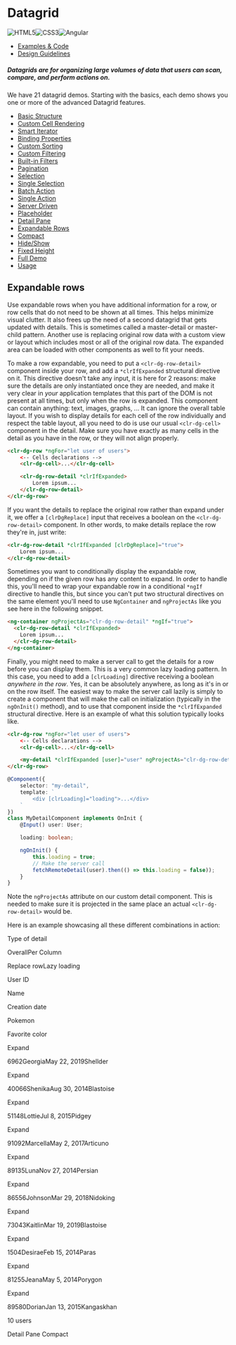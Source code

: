 # Datagrid

![HTML5](assets/images/bugs/badge_html5.svg 'HTML5')![CSS3](assets/images/bugs/badge_css3.svg 'CSS3')![Angular](assets/images/bugs/badge_ng.svg 'Angular')

* [Examples & Code](/documentation/datagrid#top)
* [Design Guidelines](/documentation/datagrid#guidelines)

##### Datagrids are for organizing large volumes of data that users can scan, compare, and perform actions on.

We have 21 datagrid demos. Starting with the basics, each demo shows you one or more of the advanced Datagrid features.

* [Basic Structure](/documentation/datagrid/structure)
* [Custom Cell Rendering](/documentation/datagrid/custom-rendering)
* [Smart Iterator](/documentation/datagrid/smart-iterator)
* [Binding Properties](/documentation/datagrid/binding-properties)
* [Custom Sorting](/documentation/datagrid/custom-sorting)
* [Custom Filtering](/documentation/datagrid/custom-filtering)
* [Built-in Filters](/documentation/datagrid/built-in-filters)
* [Pagination](/documentation/datagrid/pagination)
* [Selection](/documentation/datagrid/selection)
* [Single Selection](/documentation/datagrid/selection-single)
* [Batch Action](/documentation/datagrid/batch-action)
* [Single Action](/documentation/datagrid/single-action)
* [Server Driven](/documentation/datagrid/server-driven)
* [Placeholder](/documentation/datagrid/placeholder)
* [Detail Pane](/documentation/datagrid/detail-pane)
* [Expandable Rows](/documentation/datagrid/expandable-rows)
* [Compact](/documentation/datagrid/compact)
* [Hide/Show](/documentation/datagrid/hide-show)
* [Fixed Height](/documentation/datagrid/fixed-height)
* [Full Demo](/documentation/datagrid/full)
* [Usage](/documentation/datagrid/usage)

## Expandable rows

Use expandable rows when you have additional information for a row, or row cells that do not need to be shown at all times. This helps minimize visual clutter. It also frees up the need of a second datagrid that gets updated with details. This is sometimes called a master-detail or master-child pattern. Another use is replacing original row data with a custom view or layout which includes most or all of the original row data. The expanded area can be loaded with other components as well to fit your needs.

To make a row expandable, you need to put a `<clr-dg-row-detail>` component inside your row, and add a `*clrIfExpanded` structural directive on it. This directive doesn't take any input, it is here for 2 reasons: make sure the details are only instantiated once they are needed, and make it very clear in _your_ application templates that this part of the DOM is not present at all times, but only when the row is expanded. This component can contain anything: text, images, graphs, ... It can ignore the overall table layout. If you wish to display details for each cell of the row individually and respect the table layout, all you need to do is use our usual `<clr-dg-cell>` component in the detail. Make sure you have exactly as many cells in the detail as you have in the row, or they will not align properly.

```html
<clr-dg-row *ngFor="let user of users">
    <-- Cells declarations -->
    <clr-dg-cell>...</clr-dg-cell>

    <clr-dg-row-detail *clrIfExpanded>
        Lorem ipsum...
    </clr-dg-row-detail>
</clr-dg-row>
```

If you want the details to replace the original row rather than expand under it, we offer a `[clrDgReplace]` input that receives a boolean on the `<clr-dg-row-detail>` component. In other words, to make details replace the row they're in, just write:

```html
<clr-dg-row-detail *clrIfExpanded [clrDgReplace]="true">
    Lorem ipsum...
</clr-dg-row-detail>
```

Sometimes you want to conditionally display the expandable row, depending on if the given row has any content to expand. In order to handle this, you'll need to wrap your expandable row in a conditional `*ngIf` directive to handle this, but since you can't put two structural directives on the same element you'll need to use `NgContainer` and `ngProjectAs` like you see here in the following snippet.

```html
<ng-container ngProjectAs="clr-dg-row-detail" *ngIf="true">
  <clr-dg-row-detail *clrIfExpanded>
    Lorem ipsum...
  </clr-dg-row-detail>
</ng-container>
```

Finally, you might need to make a server call to get the details for a row before you can display them. This is a very common lazy loading pattern. In this case, you need to add a `[clrLoading]` directive receiving a boolean _anywhere in the row_. Yes, it can be absolutely anywhere, as long as it's in or on the row itself. The easiest way to make the server call lazily is simply to create a component that will make the call on initialization (typically in the `ngOnInit()` method), and to use that component inside the `*clrIfExpanded` structural directive. Here is an example of what this solution typically looks like.

```html
<clr-dg-row *ngFor="let user of users">
    <-- Cells declarations -->
    <clr-dg-cell>...</clr-dg-cell>

    <my-detail *clrIfExpanded [user]="user" ngProjectAs="clr-dg-row-detail"></my-detail>
</clr-dg-row>
```

```typescript
@Component({
    selector: "my-detail",
    template: `
        <div [clrLoading]="loading">...</div>
    `
})
class MyDetailComponent implements OnInit {
    @Input() user: User;

    loading: boolean;

    ngOnInit() {
        this.loading = true;
        // Make the server call
        fetchRemoteDetail(user).then(() => this.loading = false));
    }
}
```

Note the `ngProjectAs` attribute on our custom detail component. This is needed to make sure it is projected in the same place an actual `<clr-dg-row-detail>` would be.

Here is an example showcasing all these different combinations in action:

Type of detail

OverallPer Column

Replace rowLazy loading

User ID

Name

Creation date

Pokemon

Favorite color

Expand

6962GeorgiaMay 22, 2019Shellder

Expand

40066ShenikaAug 30, 2014Blastoise

Expand

51148LottieJul 8, 2015Pidgey

Expand

91092MarcellaMay 2, 2017Articuno

Expand

89135LunaNov 27, 2014Persian

Expand

86556JohnsonMar 29, 2018Nidoking

Expand

73043KaitlinMar 19, 2019Blastoise

Expand

1504DesiraeFeb 15, 2014Paras

Expand

81255JeanaMay 5, 2014Porygon

Expand

89580DorianJan 13, 2015Kangaskhan

10 users

Detail Pane Compact
